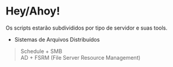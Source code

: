 # Hey/Ahoy!
Os scripts estarão subdivididos por tipo de servidor e suas tools. <br>
- Sistemas de Arquivos Distribuídos <br> 
> Schedule + SMB <br>
> AD + FSRM (File Server Resource Management)<br> 
